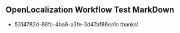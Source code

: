 ## OpenLocalization Workflow Test MarkDown
* 5314782d-88fc-4ba6-a3fe-3d47af86ea1c thanks!

<!--HONumber=Jul16_HO4-->


